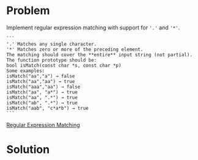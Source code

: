 
# Problem

Implement regular expression matching with support for `'.'` and `'*'`.

    ```
    '.' Matches any single character.
    '*' Matches zero or more of the preceding element.
    The matching should cover the **entire** input string (not partial).
    The function prototype should be:
    bool isMatch(const char *s, const char *p)
    Some examples:
    isMatch("aa","a") → false
    isMatch("aa","aa") → true
    isMatch("aaa","aa") → false
    isMatch("aa", "a*") → true
    isMatch("aa", ".*") → true
    isMatch("ab", ".*") → true
    isMatch("aab", "c*a*b") → true
    ```



[Regular Expression Matching](https://leetcode.com/problems/regular-expression-matching)

# Solution




